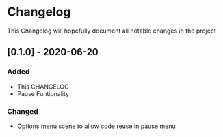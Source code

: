 # Changelog
This Changelog will hopefully document all notable changes in the project

## [0.1.0] - 2020-06-20
### Added
- This CHANGELOG
- Pause Funtionality

### Changed
- Options menu scene to allow code reuse in pause menu